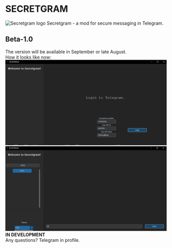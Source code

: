 # **SECRETGRAM**
![Secretgram logo](https://raw.githubusercontent.com/Andeoforce/secretgram/refs/heads/main/icon.ico "Secretgram logo")
Secretgram - a mod for secure messaging in Telegram.
## Beta-1.0 ##
The version will be available in September or late August.\
How it looks like now:
![login_page](https://raw.githubusercontent.com/Andeoforce/secretgram/refs/heads/main/Screenshot_26.png "Login Page")
![chats](https://raw.githubusercontent.com/Andeoforce/secretgram/refs/heads/main/Screenshot_27.png "Chats")
**IN DEVELOPMENT**\
Any questions? Telegram in profile.
